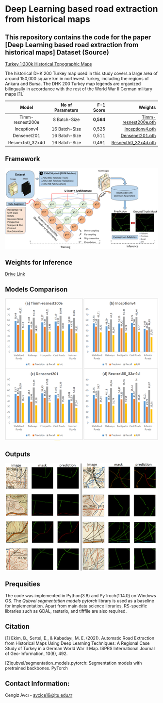 # Deep Learning based road extraction from historical maps 
This repository contains the code for the paper [Deep Learning based road extraction from historical maps]
Dataset (Source)
---------------------
[Turkey 1:200k Historical Topographic Maps](http://digitalarchive.mcmaster.ca/islandora/object/macrepo%3A82339)

The historical DHK 200 Turkey map used in this study covers a large area of around
150,000 square km in northwest Turkey, including the regions of Ankara and Bursa.
The DHK 200 Turkey map legends are organized bilingually in accordance with the rest of the World War II German military
maps [1].

| Model              | No of Parameters | F-1 Score | Weights |
|:--------------------------:|:------------------:|-------------------------:|-------------------------:|
|Timm-resnest200e                         | 8 Batch-Size                | **0,564**                      | [Timm-resnest200e.pth](https://drive.google.com/drive/u/0/folders/1zQfCouyg3uVd76KNzYpbvrFJ4DGfUPdp)                   |
|Inceptionv4                         | 16 Batch-Size                 | 0,525                      | [Inceptionv4.pth](https://drive.google.com/drive/u/0/folders/1zQfCouyg3uVd76KNzYpbvrFJ4DGfUPdp)                 |
|Densenet201                         | 16 Batch-Size                 | 0,511                     | [Densenet201.pth](https://drive.google.com/drive/u/0/folders/1zQfCouyg3uVd76KNzYpbvrFJ4DGfUPdp)   
|Resnext50_32x4d                         | 16 Batch-Size                | 0,491                     | [Resnext50_32x4d.pth](https://drive.google.com/drive/u/0/folders/1zQfCouyg3uVd76KNzYpbvrFJ4DGfUPdp)  

Framework
---------------------
![alt text](figures/framework.png)

Weights for Inference 
---------------------
[Drive Link](https://drive.google.com/drive/u/0/folders/1zQfCouyg3uVd76KNzYpbvrFJ4DGfUPdp)

Models Comparison
---------------------
![alt text](figures/comparison.png)

Outputs
---------------------
![alt text](figures/resnest200e.png)




Prequsities
---------------------

The code was implemented in Python(3.8) and PyTroch(1.14.0) on Windows OS. The *Qubvel segmentation models pytorch* library is used as a baseline for implementation. 
Apart from main data science libraries, RS-specific libraries such as GDAL, rasterio, and tifffile are also required.

Citation
---------------------

[1] Ekim, B., Sertel, E., & Kabadayı, M. E. (2021). Automatic Road Extraction from Historical Maps Using Deep Learning Techniques: A Regional Case Study of Turkey in a German World War II Map. ISPRS International Journal of Geo-Information, 10(8), 492.

[2]qubvel/segmentation_models.pytorch: Segmentation models with pretrained backbones. PyTorch

Contact Information:
--------------------
Cengiz Avcı - avcice16@itu.edu.tr 
